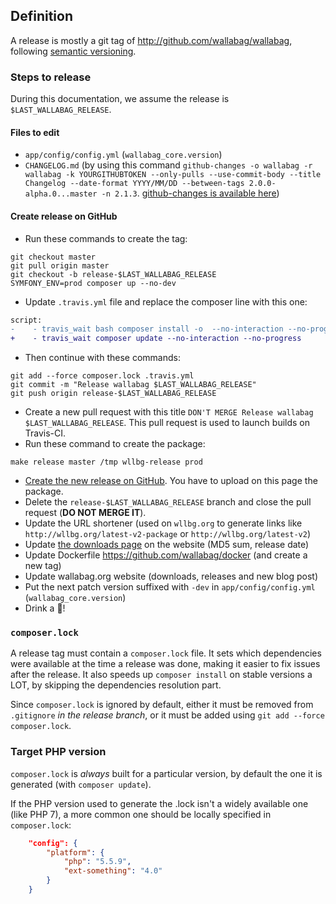## Definition

A release is mostly a git tag of http://github.com/wallabag/wallabag, following [semantic versioning](http://semver.org).

### Steps to release

During this documentation, we assume the release is `$LAST_WALLABAG_RELEASE`.

#### Files to edit

- `app/config/config.yml` (`wallabag_core.version`)
- `CHANGELOG.md` (by using this command `github-changes -o wallabag -r wallabag -k YOURGITHUBTOKEN --only-pulls --use-commit-body --title Changelog --date-format YYYY/MM/DD --between-tags 2.0.0-alpha.0...master -n 2.1.3`. [github-changes is available here](https://github.com/lalitkapoor/github-changes))

#### Create release on GitHub

- Run these commands to create the tag:

```
git checkout master
git pull origin master
git checkout -b release-$LAST_WALLABAG_RELEASE
SYMFONY_ENV=prod composer up --no-dev
```

- Update `.travis.yml` file and replace the composer line with this one:

```diff
script:
-    - travis_wait bash composer install -o  --no-interaction --no-progress --prefer-dist
+    - travis_wait composer update --no-interaction --no-progress
```

- Then continue with these commands:

```
git add --force composer.lock .travis.yml
git commit -m "Release wallabag $LAST_WALLABAG_RELEASE"
git push origin release-$LAST_WALLABAG_RELEASE
```

- Create a new pull request with this title `DON'T MERGE Release wallabag $LAST_WALLABAG_RELEASE`. This pull request is used to launch builds on Travis-CI.
- Run these command to create the package:

```
make release master /tmp wllbg-release prod
```

- [Create the new release on GitHub](https://github.com/wallabag/wallabag/releases/new). You have to upload on this page the package.
- Delete the `release-$LAST_WALLABAG_RELEASE` branch and close the pull request (**DO NOT MERGE IT**).
- Update the URL shortener (used on `wllbg.org` to generate links like `http://wllbg.org/latest-v2-package` or `http://wllbg.org/latest-v2`)
- Update [the downloads page](https://github.com/wallabag/wallabag.org/blob/master/content/pages/download.md) on the website (MD5 sum, release date)
- Update Dockerfile https://github.com/wallabag/docker (and create a new tag)
- Update wallabag.org website (downloads, releases and new blog post)
- Put the next patch version suffixed with `-dev` in `app/config/config.yml` (`wallabag_core.version`)
- Drink a :beer:!

### `composer.lock`
A release tag must contain a `composer.lock` file. It sets which dependencies were available at the time a release was done,
making it easier to fix issues after the release. It also speeds up `composer install` on stable versions a LOT, by skipping the
dependencies resolution part.

Since `composer.lock` is ignored by default, either it must be removed from `.gitignore` _in the release branch_,
or it must be added using `git add --force composer.lock`.

### Target PHP version
`composer.lock` is _always_ built for a particular version, by default the one it is generated (with `composer update`).

If the PHP version used to generate the .lock isn't a widely available one (like PHP 7), a more common one should
be locally specified in `composer.lock`:

```json
    "config": {
        "platform": {
            "php": "5.5.9",
            "ext-something": "4.0"
        }
    }
```
